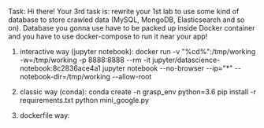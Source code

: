 Task:
Hi there! Your 3rd task is: rewrite your 1st lab to use some kind of database to store crawled data (MySQL, MongoDB, Elasticsearch and so on). Database you gonna use have to be packed up inside Docker container and you have to use docker-compose to run it near your app!


1) interactive way (jupyter notebook):
docker run -v "%cd%":/tmp/working -w=/tmp/working -p 8888:8888 --rm -it jupyter/datascience-notebook:8c2836ace4a1 jupyter notebook --no-browser --ip="*" --notebook-dir=/tmp/working --allow-root   

2) classic way (conda):
conda create -n grasp_env python=3.6
pip install -r requirements.txt
python mini_google.py

3) dockerfile way:





